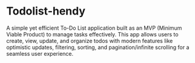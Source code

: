 # Todolist-hendy
A simple yet efficient To-Do List application built as an MVP (Minimum Viable Product) to manage tasks effectively. This app allows users to create, view, update, and organize todos with modern features like optimistic updates, filtering, sorting, and pagination/infinite scrolling for a seamless user experience.
